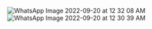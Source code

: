 
![WhatsApp Image 2022-09-20 at 12 32 08 AM](https://user-images.githubusercontent.com/111558120/191415284-3b863d92-9237-4ff7-89b2-541538fa2ac9.jpeg)
![WhatsApp Image 2022-09-20 at 12 30 39 AM](https://user-images.githubusercontent.com/111558120/191415285-92a600c4-3c1c-4d4e-b918-02625cb6a3a5.jpeg)
